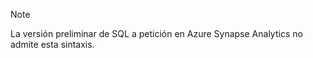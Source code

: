 > [!NOTE]
> La versión preliminar de SQL a petición en Azure Synapse Analytics no admite esta sintaxis.
